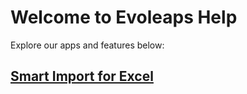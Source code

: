# **Welcome to Evoleaps Help**

Explore our apps and features below:

## [Smart Import for Excel](SmartImport/index.md)
